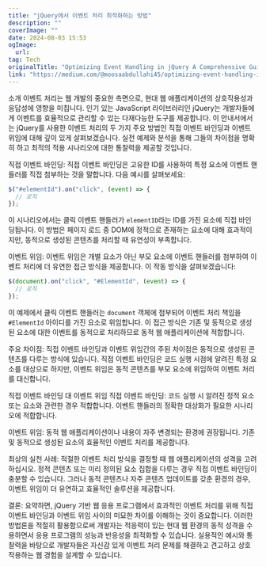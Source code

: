```yaml
---
title: "jQuery에서 이벤트 처리 최적화하는 방법"
description: ""
coverImage: ""
date: 2024-08-03 15:53
ogImage: 
  url: 
tag: Tech
originalTitle: "Optimizing Event Handling in jQuery A Comprehensive Guide"
link: "https://medium.com/@moosaabdullahi45/optimizing-event-handling-in-jquery-a-comprehensive-guide-cd509ecea946"
---
```




소개
이벤트 처리는 웹 개발의 중요한 측면으로, 현대 웹 애플리케이션의 상호작용성과 응답성에 영향을 미칩니다. 인기 있는 JavaScript 라이브러리인 jQuery는 개발자들에게 이벤트를 효율적으로 관리할 수 있는 다재다능한 도구를 제공합니다. 이 안내서에서는 jQuery를 사용한 이벤트 처리의 두 가지 주요 방법인 직접 이벤트 바인딩과 이벤트 위임에 대해 깊이 있게 살펴보겠습니다. 실전 예제와 분석을 통해 그들의 차이점을 명확히 하고 최적의 적용 시나리오에 대한 통찰력을 제공할 것입니다.

직접 이벤트 바인딩: 직접 이벤트 바인딩은 고유한 ID를 사용하여 특정 요소에 이벤트 핸들러를 직접 첨부하는 것을 말합니다. 다음 예시를 살펴보세요:

```js
$("#elementId").on("click", (event) => {
  // 로직
});
```

이 시나리오에서는 클릭 이벤트 핸들러가 `elementID`라는 ID를 가진 요소에 직접 바인딩됩니다. 이 방법은 페이지 로드 중 DOM에 정적으로 존재하는 요소에 대해 효과적이지만, 동적으로 생성된 콘텐츠를 처리할 때 유연성이 부족합니다.

<div class="content-ad"></div>

이벤트 위임: 이벤트 위임은 개별 요소가 아닌 부모 요소에 이벤트 핸들러를 첨부하여 이벤트 처리에 더 유연한 접근 방식을 제공합니다. 이 작동 방식을 살펴보겠습니다:

```js
$(document).on("click", "#ElementId", (event) => {
  // 로직
});
```

이 예제에서 클릭 이벤트 핸들러는 `document` 객체에 첨부되어 이벤트 처리 책임을 `#ElementId` 아이디를 가진 요소로 위임합니다. 이 접근 방식은 기존 및 동적으로 생성된 요소에 대한 이벤트를 동적으로 처리하므로 동적 웹 애플리케이션에 적합합니다.

주요 차이점: 직접 이벤트 바인딩과 이벤트 위임간의 주된 차이점은 동적으로 생성된 콘텐츠를 다루는 방식에 있습니다. 직접 이벤트 바인딩은 코드 실행 시점에 알려진 특정 요소를 대상으로 하지만, 이벤트 위임은 동적 콘텐츠를 부모 요소에 위임하여 이벤트 처리를 대신합니다.

<div class="content-ad"></div>

직접 이벤트 바인딩 대 이벤트 위임
직접 이벤트 바인딩: 코드 실행 시 알려진 정적 요소 또는 요소와 관련한 경우 적합합니다. 이벤트 핸들러의 정확한 대상화가 필요한 시나리오에 적합합니다.

이벤트 위임: 동적 웹 애플리케이션이나 내용이 자주 변경되는 환경에 권장됩니다. 기존 및 동적으로 생성된 요소의 효율적인 이벤트 처리를 제공합니다.

최상의 실천 사례: 적절한 이벤트 처리 방식을 결정할 때 웹 애플리케이션의 성격을 고려하십시오. 정적 콘텐츠 또는 미리 정의된 요소 집합을 다루는 경우 직접 이벤트 바인딩이 충분할 수 있습니다. 그러나 동적 콘텐츠나 자주 콘텐츠 업데이트를 갖춘 환경의 경우, 이벤트 위임이 더 유연하고 효율적인 솔루션을 제공합니다.

결론: 요약하면, jQuery 기반 웹 응용 프로그램에서 효과적인 이벤트 처리를 위해 직접 이벤트 바인딩과 이벤트 위임 사이의 미묘한 차이를 이해하는 것이 중요합니다. 이러한 방법론을 적절히 활용함으로써 개발자는 적응력이 있는 현대 웹 환경의 동적 성격을 수용하면서 응용 프로그램의 성능과 반응성을 최적화할 수 있습니다. 실용적인 예시와 통찰력을 바탕으로 개발자들은 자신감 있게 이벤트 처리 문제를 해결하고 견고하고 상호 작용하는 웹 경험을 설계할 수 있습니다.
